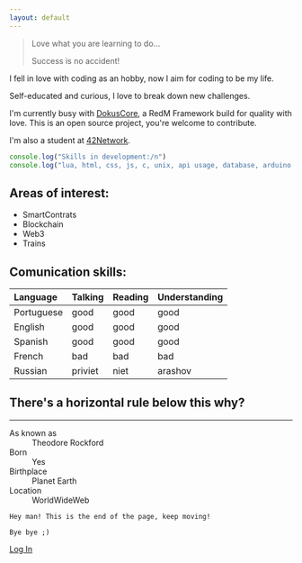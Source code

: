 ```yaml
---
layout: default
---
```



> Love what you are learning to do...
>
> Success is no accident!

I fell in love with coding as an hobby, now I aim for coding to be my life.

Self-educated and curious, I love to break down new challenges.

I'm currently busy with [DokusCore](https://dokuscore.com/), a RedM Framework build for quality with love.
This is an open source project, you're welcome to contribute.

I'm also a student at [42Network](https://www.42network.org/).


```js
console.log("Skills in development:/n")
console.log("lua, html, css, js, c, unix, api usage, database, arduino and system administration")
```

## Areas of interest:

*   SmartContrats
*   Blockchain
*   Web3
*   Trains

## Comunication skills:

| Language     | Talking   | Reading | Understanding |
|:-------------|:----------|:--------|:--------------|
| Portuguese   | good      | good    | good          |
| English      | good      | good    | good          |
| Spanish      | good      | good    | good          |
| French       | bad       | bad     | bad           |
| Russian      | priviet   | niet    | arashov       |


## There's a horizontal rule below this why?

* * *

<dl>
<dt>As known as</dt>
<dd>Theodore Rockford</dd>
<dt>Born</dt>
<dd>Yes</dd>
<dt>Birthplace</dt>
<dd>Planet Earth</dd>
<dt>Location</dt>
<dd>WorldWideWeb</dd>
</dl>

```
Hey man! This is the end of the page, keep moving!
```

```
Bye bye ;)
```
[Log In](./another-page.html)